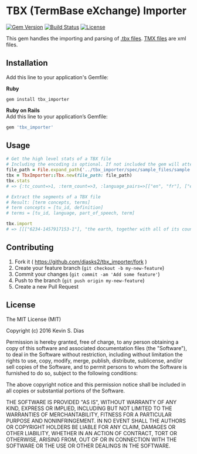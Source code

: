 # TBX (TermBase eXchange) Importer

[![Gem Version](https://badge.fury.io/rb/tbx_importer.svg)](https://badge.fury.io/rb/tbx_importer) [![Build Status](https://travis-ci.org/diasks2/tbx_importer.png)](https://travis-ci.org/diasks2/tbx_importer) [![License](https://img.shields.io/badge/license-MIT-brightgreen.svg?style=flat)](https://github.com/diasks2/tbx_importer/blob/master/LICENSE.txt)

This gem handles the importing and parsing of [.tbx files](http://www.ttt.org/oscarStandards/tbx/tbx_oscar.pdf). [TMX files](http://www.ttt.org/tbx/) are xml files.

## Installation

Add this line to your application's Gemfile:

**Ruby**  
```
gem install tbx_importer
```

**Ruby on Rails**  
Add this line to your application’s Gemfile:  
```ruby 
gem 'tbx_importer'
```

## Usage

```ruby
# Get the high level stats of a TBX file
# Including the encoding is optional. If not included the gem will attempt to detect the encoding.
file_path = File.expand_path('../tbx_importer/spec/sample_files/sample.tbx')
tbx = TbxImporter::Tbx.new(file_path: file_path)
tbx.stats
# => {:tc_count=>1, :term_count=>3, :language_pairs=>[["en", "fr"], ["en", "es"]]}

# Extract the segments of a TBX file
# Result: [term concepts, terms]
# term concepts = [tu_id, definition]
# terms = [tu_id, language, part_of_speech, term]

tbx.import
# => [[["6234-1457917153-1"], "the earth, together with all of its countries, peoples, and natural features.""], [["6234-1457917153-1", "en", "noun", world"], ["6234-1457917153-1", "fr", "noun", "monde"], ["6234-1457917153-1", "es", "noun", "mundo"]]]
```

## Contributing

1. Fork it ( https://github.com/diasks2/tbx_importer/fork )
2. Create your feature branch (`git checkout -b my-new-feature`)
3. Commit your changes (`git commit -am 'Add some feature'`)
4. Push to the branch (`git push origin my-new-feature`)
5. Create a new Pull Request

## License

The MIT License (MIT)

Copyright (c) 2016 Kevin S. Dias

Permission is hereby granted, free of charge, to any person obtaining a copy
of this software and associated documentation files (the "Software"), to deal
in the Software without restriction, including without limitation the rights
to use, copy, modify, merge, publish, distribute, sublicense, and/or sell
copies of the Software, and to permit persons to whom the Software is
furnished to do so, subject to the following conditions:

The above copyright notice and this permission notice shall be included in
all copies or substantial portions of the Software.

THE SOFTWARE IS PROVIDED "AS IS", WITHOUT WARRANTY OF ANY KIND, EXPRESS OR
IMPLIED, INCLUDING BUT NOT LIMITED TO THE WARRANTIES OF MERCHANTABILITY,
FITNESS FOR A PARTICULAR PURPOSE AND NONINFRINGEMENT. IN NO EVENT SHALL THE
AUTHORS OR COPYRIGHT HOLDERS BE LIABLE FOR ANY CLAIM, DAMAGES OR OTHER
LIABILITY, WHETHER IN AN ACTION OF CONTRACT, TORT OR OTHERWISE, ARISING FROM,
OUT OF OR IN CONNECTION WITH THE SOFTWARE OR THE USE OR OTHER DEALINGS IN
THE SOFTWARE.
